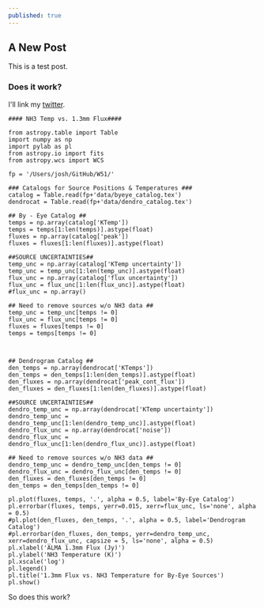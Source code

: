 ```yaml
---
published: true
---
```

## A New Post

This is a test post.

### Does it work?



I'll link my [twitter](http://twitter.com/astronomerjosh).

<script charset="UTF-8" src="https://gist-it.appspot.com/github.com/joshmachado/W51/blob/master/scripts/cdf_fitting.py"></script>

	#### NH3 Temp vs. 1.3mm Flux####
	
	from astropy.table import Table
	import numpy as np
	import pylab as pl
	from astropy.io import fits
	from astropy.wcs import WCS
	
	fp = '/Users/josh/GitHub/W51/'
	
	### Catalogs for Source Positions & Temperatures ###
    catalog = Table.read(fp+'data/byeye_catalog.tex')
    dendrocat = Table.read(fp+'data/dendro_catalog.tex')

    ## By - Eye Catalog ##
    temps = np.array(catalog['KTemp'])
    temps = temps[1:len(temps)].astype(float)
    fluxes = np.array(catalog['peak'])
    fluxes = fluxes[1:len(fluxes)].astype(float)

    ##SOURCE UNCERTAINTIES##
    temp_unc = np.array(catalog['KTemp uncertainty'])
    temp_unc = temp_unc[1:len(temp_unc)].astype(float)
    flux_unc = np.array(catalog['flux uncertainty'])
    flux_unc = flux_unc[1:len(flux_unc)].astype(float)
    #flux_unc = np.array()

    ## Need to remove sources w/o NH3 data ##
    temp_unc = temp_unc[temps != 0]
    flux_unc = flux_unc[temps != 0]
    fluxes = fluxes[temps != 0]
    temps = temps[temps != 0]



    ## Dendrogram Catalog ##
    den_temps = np.array(dendrocat['KTemps'])
    den_temps = den_temps[1:len(den_temps)].astype(float)
    den_fluxes = np.array(dendrocat['peak_cont_flux'])
    den_fluxes = den_fluxes[1:len(den_fluxes)].astype(float)

    ##SOURCE UNCERTAINTIES##
    dendro_temp_unc = np.array(dendrocat['KTemp uncertainty'])
    dendro_temp_unc = dendro_temp_unc[1:len(dendro_temp_unc)].astype(float)
    dendro_flux_unc = np.array(dendrocat['noise'])
    dendro_flux_unc = dendro_flux_unc[1:len(dendro_flux_unc)].astype(float)

    ## Need to remove sources w/o NH3 data ##
    dendro_temp_unc = dendro_temp_unc[den_temps != 0]
    dendro_flux_unc = dendro_flux_unc[den_temps != 0]
    den_fluxes = den_fluxes[den_temps != 0]
    den_temps = den_temps[den_temps != 0]

    pl.plot(fluxes, temps, '.', alpha = 0.5, label='By-Eye Catalog')
    pl.errorbar(fluxes, temps, yerr=0.015, xerr=flux_unc, ls='none', alpha = 0.5)
    #pl.plot(den_fluxes, den_temps, '.', alpha = 0.5, label='Dendrogram Catalog')
    #pl.errorbar(den_fluxes, den_temps, yerr=dendro_temp_unc, xerr=dendro_flux_unc, capsize = 5, ls='none', alpha = 0.5)
    pl.xlabel('ALMA 1.3mm Flux (Jy)')
    pl.ylabel('NH3 Temperature (K)')
    pl.xscale('log')
    pl.legend()
    pl.title('1.3mm Flux vs. NH3 Temperature for By-Eye Sources')
    pl.show()

So does this work?
